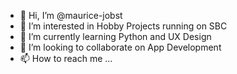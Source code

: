 - 👋 Hi, I’m @maurice-jobst
- 👀 I’m interested in Hobby Projects running on SBC
- 🌱 I’m currently learning Python and UX Design
- 💞️ I’m looking to collaborate on App Development
- 📫 How to reach me ...

